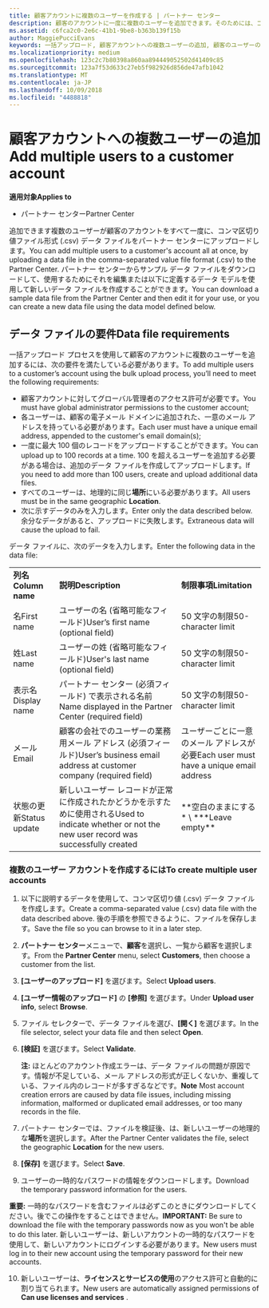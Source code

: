 ```yaml
---
title: 顧客アカウントに複数のユーザーを作成する | パートナー センター
description: 顧客のアカウントに一度に複数のユーザーを追加できます。そのためには、コンマ区切り値ファイル形式 (.csv) のデータ ファイルをパートナー センターにアップロードします。
ms.assetid: c6fca2c0-2e6c-41b1-9be8-b363b139f15b
author: MaggiePucciEvans
keywords: 一括アップロード, 顧客アカウントへの複数ユーザーの追加, 顧客のユーザーの追加, 顧客のユーザーの一括アップロード, 顧客アカウント, 顧客のユーザー, ユーザー
ms.localizationpriority: medium
ms.openlocfilehash: 123c2c7b80398a860aa894449052502d41409c85
ms.sourcegitcommit: 123a7f53d633c27eb5f982926d856de47afb1042
ms.translationtype: MT
ms.contentlocale: ja-JP
ms.lasthandoff: 10/09/2018
ms.locfileid: "4488818"
---
```

# <a name="add-multiple-users-to-a-customer-account"></a><span data-ttu-id="36200-104">顧客アカウントへの複数ユーザーの追加</span><span class="sxs-lookup"><span data-stu-id="36200-104">Add multiple users to a customer account</span></span>

**<span data-ttu-id="36200-105">適用対象</span><span class="sxs-lookup"><span data-stu-id="36200-105">Applies to</span></span>**

-  <span data-ttu-id="36200-106">パートナー センター</span><span class="sxs-lookup"><span data-stu-id="36200-106">Partner Center</span></span>

<span data-ttu-id="36200-107">追加できます複数のユーザーが顧客のアカウントをすべて一度に、コンマ区切り値ファイル形式 (.csv) データ ファイルをパートナー センターにアップロードします。</span><span class="sxs-lookup"><span data-stu-id="36200-107">You can add multiple users to a customer's account all at once, by uploading a data file in the comma-separated value file format (.csv) to the Partner Center.</span></span> <span data-ttu-id="36200-108">パートナー センターからサンプル データ ファイルをダウンロードして、使用するためにそれを編集または以下に定義するデータ モデルを使用して新しいデータ ファイルを作成することができます。</span><span class="sxs-lookup"><span data-stu-id="36200-108">You can download a sample data file from the Partner Center and then edit it for your use, or you can create a new data file using the data model defined below.</span></span>

## <a href="" id="creatingtheimportcsvfile"></a><span data-ttu-id="36200-109">データ ファイルの要件</span><span class="sxs-lookup"><span data-stu-id="36200-109">Data file requirements</span></span>


<span data-ttu-id="36200-110">一括アップロード プロセスを使用して顧客のアカウントに複数のユーザーを追加するには、次の要件を満たしている必要があります。</span><span class="sxs-lookup"><span data-stu-id="36200-110">To add multiple users to a customer’s account using the bulk upload process, you’ll need to meet the following requirements:</span></span>

-   <span data-ttu-id="36200-111">顧客アカウントに対してグローバル管理者のアクセス許可が必要です。</span><span class="sxs-lookup"><span data-stu-id="36200-111">You must have global administrator permissions to the customer account;</span></span>
-   <span data-ttu-id="36200-112">各ユーザーは、顧客の電子メール ドメインに追加された、一意のメール アドレスを持っている必要があります。</span><span class="sxs-lookup"><span data-stu-id="36200-112">Each user must have a unique email address, appended to the customer's email domain(s);</span></span>
-   <span data-ttu-id="36200-113">一度に最大 100 個のレコードをアップロードすることができます。</span><span class="sxs-lookup"><span data-stu-id="36200-113">You can upload up to 100 records at a time.</span></span> <span data-ttu-id="36200-114">100 を超えるユーザーを追加する必要がある場合は、追加のデータ ファイルを作成してアップロードします。</span><span class="sxs-lookup"><span data-stu-id="36200-114">If you need to add more than 100 users, create and upload additional data files.</span></span>
-   <span data-ttu-id="36200-115">すべてのユーザーは、地理的に同じ**場所**にいる必要があります。</span><span class="sxs-lookup"><span data-stu-id="36200-115">All users must be in the same geographic **Location**.</span></span>
-   <span data-ttu-id="36200-116">次に示すデータのみを入力します。</span><span class="sxs-lookup"><span data-stu-id="36200-116">Enter only the data described below.</span></span> <span data-ttu-id="36200-117">余分なデータがあると、アップロードに失敗します。</span><span class="sxs-lookup"><span data-stu-id="36200-117">Extraneous data will cause the upload to fail.</span></span>

<span data-ttu-id="36200-118">データ ファイルに、次のデータを入力します。</span><span class="sxs-lookup"><span data-stu-id="36200-118">Enter the following data in the data file:</span></span>

|                 |                                                                              |                                            |
|-----------------|------------------------------------------------------------------------------|--------------------------------------------|
| **<span data-ttu-id="36200-119">列名</span><span class="sxs-lookup"><span data-stu-id="36200-119">Column name</span></span>** | **<span data-ttu-id="36200-120">説明</span><span class="sxs-lookup"><span data-stu-id="36200-120">Description</span></span>**                                                              | **<span data-ttu-id="36200-121">制限事項</span><span class="sxs-lookup"><span data-stu-id="36200-121">Limitation</span></span>**                             |
| <span data-ttu-id="36200-122">名</span><span class="sxs-lookup"><span data-stu-id="36200-122">First name</span></span>      | <span data-ttu-id="36200-123">ユーザーの名 (省略可能なフィールド)</span><span class="sxs-lookup"><span data-stu-id="36200-123">User’s first name (optional field)</span></span>                                           | <span data-ttu-id="36200-124">50 文字の制限</span><span class="sxs-lookup"><span data-stu-id="36200-124">50-character limit</span></span>                         |
| <span data-ttu-id="36200-125">姓</span><span class="sxs-lookup"><span data-stu-id="36200-125">Last name</span></span>       | <span data-ttu-id="36200-126">ユーザーの姓 (省略可能なフィールド)</span><span class="sxs-lookup"><span data-stu-id="36200-126">User's last name (optional field)</span></span>                                            | <span data-ttu-id="36200-127">50 文字の制限</span><span class="sxs-lookup"><span data-stu-id="36200-127">50-character limit</span></span>                         |
| <span data-ttu-id="36200-128">表示名</span><span class="sxs-lookup"><span data-stu-id="36200-128">Display name</span></span>    | <span data-ttu-id="36200-129">パートナー センター (必須フィールド) で表示される名前</span><span class="sxs-lookup"><span data-stu-id="36200-129">Name displayed in the Partner Center (required field)</span></span>                            | <span data-ttu-id="36200-130">50 文字の制限</span><span class="sxs-lookup"><span data-stu-id="36200-130">50-character limit</span></span>                         |
| <span data-ttu-id="36200-131">メール</span><span class="sxs-lookup"><span data-stu-id="36200-131">Email</span></span>           | <span data-ttu-id="36200-132">顧客の会社でのユーザーの業務用メール アドレス (必須フィールド)</span><span class="sxs-lookup"><span data-stu-id="36200-132">User’s business email address at customer company (required field)</span></span>           | <span data-ttu-id="36200-133">ユーザーごとに一意のメール アドレスが必要</span><span class="sxs-lookup"><span data-stu-id="36200-133">Each user must have a unique email address</span></span> |
| <span data-ttu-id="36200-134">状態の更新</span><span class="sxs-lookup"><span data-stu-id="36200-134">Status update</span></span>   | <span data-ttu-id="36200-135">新しいユーザー レコードが正常に作成されたかどうかを示すために使用される</span><span class="sxs-lookup"><span data-stu-id="36200-135">Used to indicate whether or not the new user record was successfully created</span></span> | <span data-ttu-id="36200-136">\*\*空白のままにする\* \ \*</span><span class="sxs-lookup"><span data-stu-id="36200-136">\*\*Leave empty\*\*</span></span>                        |

 

### <a href="" id="createmultipleuseraccounts"></a><span data-ttu-id="36200-137">複数のユーザー アカウントを作成するには</span><span class="sxs-lookup"><span data-stu-id="36200-137">To create multiple user accounts</span></span>

<a href="" id="creatingtheaccounts"></a>
1.  <span data-ttu-id="36200-138">以下に説明するデータを使用して、コンマ区切り値 (.csv) データ ファイルを作成します。</span><span class="sxs-lookup"><span data-stu-id="36200-138">Create a comma-separated value (.csv) data file with the data described above.</span></span> <span data-ttu-id="36200-139">後の手順を参照できるように、ファイルを保存します。</span><span class="sxs-lookup"><span data-stu-id="36200-139">Save the file so you can browse to it in a later step.</span></span>
2.  <span data-ttu-id="36200-140">**パートナー センター**メニューで、**顧客**を選択し、一覧から顧客を選択します。</span><span class="sxs-lookup"><span data-stu-id="36200-140">From the **Partner Center** menu, select **Customers**, then choose a customer from the list.</span></span>
3.  <span data-ttu-id="36200-141">**[ユーザーのアップロード]** を選びます。</span><span class="sxs-lookup"><span data-stu-id="36200-141">Select **Upload users**.</span></span>
4.  <span data-ttu-id="36200-142">**[ユーザー情報のアップロード]** の **[参照]** を選びます。</span><span class="sxs-lookup"><span data-stu-id="36200-142">Under **Upload user info**, select **Browse**.</span></span>
5.  <span data-ttu-id="36200-143">ファイル セレクターで、データ ファイルを選び、**[開く]** を選びます。</span><span class="sxs-lookup"><span data-stu-id="36200-143">In the file selector, select your data file and then select **Open**.</span></span>
6.  <span data-ttu-id="36200-144">**[検証]** を選びます。</span><span class="sxs-lookup"><span data-stu-id="36200-144">Select **Validate**.</span></span>

    <span data-ttu-id="36200-145">**注:** ほとんどのアカウント作成エラーは、データ ファイルの問題が原因です。情報が不足している、メール アドレスの形式が正しくないか、重複している、ファイル内のレコードが多すぎるなどです。</span><span class="sxs-lookup"><span data-stu-id="36200-145">**Note**  Most account creation errors are caused by data file issues, including missing information, malformed or duplicated email addresses, or too many records in the file.</span></span>

7.  <span data-ttu-id="36200-146">パートナー センターでは、ファイルを検証後、は、新しいユーザーの地理的な**場所**を選択します。</span><span class="sxs-lookup"><span data-stu-id="36200-146">After the Partner Center validates the file, select the geographic **Location** for the new users.</span></span>
8.  <span data-ttu-id="36200-147">**[保存]** を選びます。</span><span class="sxs-lookup"><span data-stu-id="36200-147">Select **Save**.</span></span>
9.  <span data-ttu-id="36200-148">ユーザーの一時的なパスワードの情報をダウンロードします。</span><span class="sxs-lookup"><span data-stu-id="36200-148">Download the temporary password information for the users.</span></span>

<span data-ttu-id="36200-149">**重要:** 一時的なパスワードを含むファイルは必ずこのときにダウンロードしてください。後でこの操作をすることはできません。</span><span class="sxs-lookup"><span data-stu-id="36200-149">**IMPORTANT:** Be sure to download the file with the temporary passwords now as you won't be able to do this later.</span></span> <span data-ttu-id="36200-150">新しいユーザーは、新しいアカウントの一時的なパスワードを使用して、新しいアカウントにログインする必要があります。</span><span class="sxs-lookup"><span data-stu-id="36200-150">New users must log in to their new account using the temporary password for their new accounts.</span></span>

10. <span data-ttu-id="36200-151">新しいユーザーは、**ライセンスとサービスの使用**のアクセス許可と自動的に割り当てられます。</span><span class="sxs-lookup"><span data-stu-id="36200-151">New users are automatically assigned permissions of **Can use licenses and services** .</span></span> 

 

 



